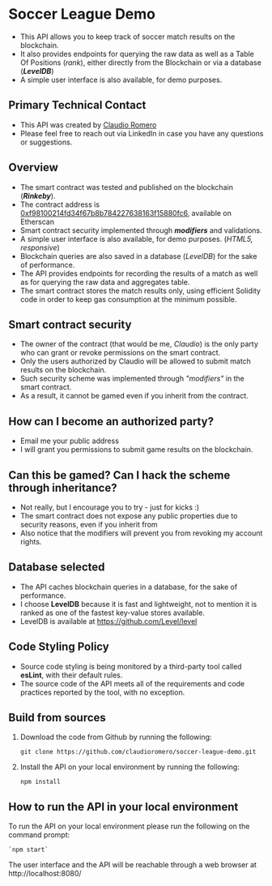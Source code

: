 # Soccer League Demo
- This API allows you to keep track of soccer match results on the blockchain.
- It also provides endpoints for querying the raw data as well as a Table Of Positions (*rank*), 
either directly from the Blockchain or via a database (***LevelDB***)
- A simple user interface is also available, for demo purposes.

## Primary Technical Contact
- This API was created by [Claudio Romero](https://ar.linkedin.com/in/claudioromero)
- Please feel free to reach out via LinkedIn in case you have any questions or suggestions.

## Overview
- The smart contract was tested and published on the blockchain (***Rinkeby***). 
- The contract address is [0xf98100214fd34f67b8b784227638163f15880fc6](https://rinkeby.etherscan.io/address/0xf98100214fd34f67b8b784227638163f15880fc6), available on Etherscan
- Smart contract security implemented through ***modifiers*** and validations.
- A simple user interface is also available, for demo purposes. (*HTML5, responsive*)
- Blockchain queries are also saved in a database (*LevelDB*) for the sake of performance.
- The API provides endpoints for recording the results of a match as well as for querying the raw data and aggregates table.
- The smart contract stores the match results only, using efficient Solidity code in order to keep gas consumption at the minimum possible.

## Smart contract security
- The owner of the contract (that would be me, *Claudio*) is the only party who can grant or revoke permissions on the smart contract.
- Only the users authorized by Claudio will be allowed to submit match results on the blockchain.
- Such security scheme was implemented through *"modifiers"* in the smart contract. 
- As a result, it cannot be gamed even if you inherit from the contract.

## How can I become an authorized party?
- Email me your public address
- I will grant you permissions to submit game results on the blockchain.

## Can this be gamed? Can I hack the scheme through inheritance?
- Not really, but I encourage you to try - just for kicks :)
- The smart contract does not expose any public properties due to security reasons, even if you inherit from
- Also notice that the modifiers will prevent you from revoking my account rights.

## Database selected
- The API caches blockchain queries in a database, for the sake of performance.
- I choose **LevelDB** because it is fast and lightweight, not to mention it is ranked as one of the fastest key-value stores available.
- LevelDB is available at https://github.com/Level/level

## Code Styling Policy
- Source code styling is being monitored by a third-party tool called **esLint**, with their default rules.
- The source code of the API meets all of the requirements and code practices reported by the tool, with no exception.

## Build from sources

1) Download the code from Github by running the following:

    `git clone https://github.com/claudioromero/soccer-league-demo.git`


2) Install the API on your local environment by running the following:

    `npm install`

## How to run the API in your local environment

To run the API on your local environment please run the following on the command prompt:

    `npm start`

The user interface and the API will be reachable through a web browser at http://localhost:8080/

